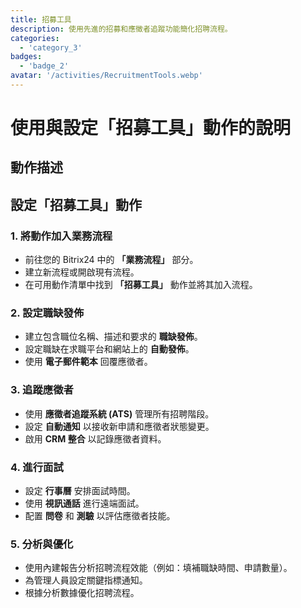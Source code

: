 ```yaml
---
title: 招募工具
description: 使用先進的招募和應徵者追蹤功能簡化招聘流程。
categories: 
  - 'category_3'
badges: 
  - 'badge_2'
avatar: '/activities/RecruitmentTools.webp'
---
```

# 使用與設定「招募工具」動作的說明

## 動作描述

## **設定「招募工具」動作**

### 1. 將動作加入業務流程
- 前往您的 Bitrix24 中的 **「業務流程」** 部分。
- 建立新流程或開啟現有流程。
- 在可用動作清單中找到 **「招募工具」** 動作並將其加入流程。

### 2. 設定職缺發佈
- 建立包含職位名稱、描述和要求的 **職缺發佈**。
- 設定職缺在求職平台和網站上的 **自動發佈**。
- 使用 **電子郵件範本** 回覆應徵者。

### 3. 追蹤應徵者
- 使用 **應徵者追蹤系統 (ATS)** 管理所有招聘階段。
- 設定 **自動通知** 以接收新申請和應徵者狀態變更。
- 啟用 **CRM 整合** 以記錄應徵者資料。

### 4. 進行面試
- 設定 **行事曆** 安排面試時間。
- 使用 **視訊通話** 進行遠端面試。
- 配置 **問卷** 和 **測驗** 以評估應徵者技能。

### 5. 分析與優化
- 使用內建報告分析招聘流程效能（例如：填補職缺時間、申請數量）。
- 為管理人員設定關鍵指標通知。
- 根據分析數據優化招聘流程。